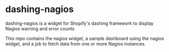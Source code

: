 dashing-nagios
==============

dashing-nagios is a widget for Shopify's dashing framework to display Nagios warning and error counts

This repo contains the nagios widget, a sample dashboard using the nagios widget, and a job to fetch data from one or more Nagios instances.
